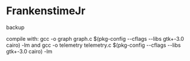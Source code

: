 # FrankenstimeJr
backup

compile with:
gcc -o graph graph.c $(pkg-config --cflags --libs gtk+-3.0 cairo) -lm
and
gcc -o telemetry telemetry.c $(pkg-config --cflags --libs gtk+-3.0 cairo) -lm
